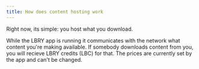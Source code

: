 ```yaml
---
title: How does content hosting work
---
```


Right now, its simple: you host what you download.

While the LBRY app is running it communicates with the network what
content you're making available. If somebody downloads content from
you, you will recieve LBRY credits (LBC) for that. The prices are
currently set by the app and can't be changed.
